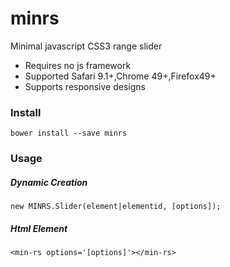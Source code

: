 # minrs
Minimal javascript CSS3 range slider

*   Requires no js framework
*   Supported Safari 9.1+,Chrome 49+,Firefox49+
*   Supports responsive designs

### Install

```
bower install --save minrs
```

### Usage
##### Dynamic Creation
```
new MINRS.Slider(element|elementid, [options]);
```
##### Html Element
```
<min-rs options='[options]'></min-rs>
```